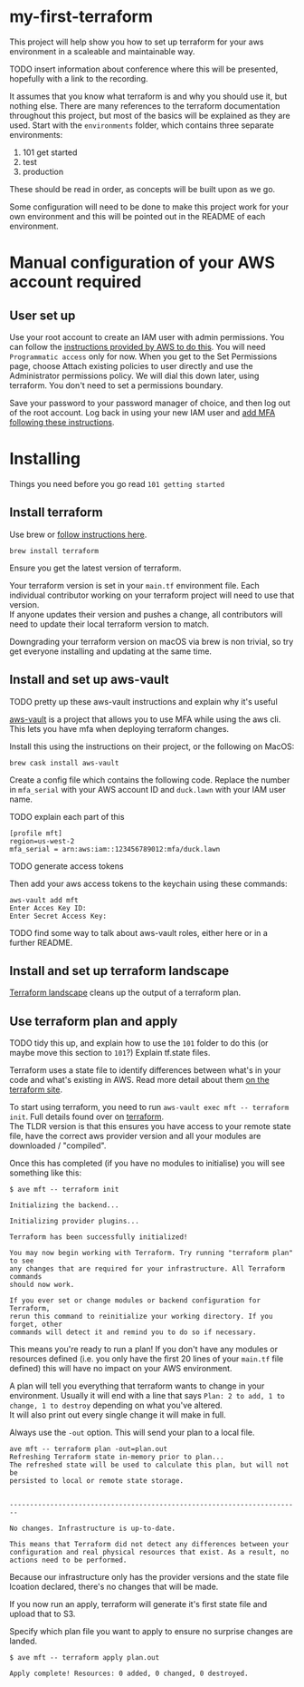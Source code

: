 # my-first-terraform  

This project will help show you how to set up terraform for your aws environment in a scaleable and maintainable way.  

TODO insert information about conference where this will be presented, hopefully with a link to the recording.

It assumes that you know what terraform is and why you should use it, but nothing else. 
There are many references to the terraform documentation throughout this project, but most of the basics will be explained as they are used.
Start with the `environments` folder, which contains three separate environments:

1. 101 get started
2. test
3. production

These should be read in order, as concepts will be built upon as we go.  

Some configuration will need to be done to make this project work for your own environment and this will be pointed out in the README of each environment. 


# Manual configuration of your AWS account required

## User set up
Use your root account to create an IAM user with admin permissions. You can follow the [instructions provided by AWS to do this](https://docs.aws.amazon.com/IAM/latest/UserGuide/id_users_create.html#id_users_create_console).
You will need `Programmatic access` only for now. When you get to the Set Permissions page, choose Attach existing policies to user directly and use the Administrator permissions policy. We will dial this down later, using terraform. You don't need to set a permissions boundary.

Save your password to your password manager of choice, and then log out of the root account. Log back in using your new IAM user and [add MFA following these instructions](https://docs.aws.amazon.com/IAM/latest/UserGuide/id_credentials_mfa_enable_virtual.html).

# Installing

Things you need before you go read `101 getting started`

## Install terraform

Use brew or [follow instructions here](https://www.terraform.io/downloads.html).

`brew install terraform`  

Ensure you get the latest version of terraform.  

Your terraform version is set in your `main.tf` environment file. Each individual contributor working on your terraform project will need to use that version.  
If anyone updates their version and pushes a change, all contributors will need to update their local terraform version to match.

Downgrading your terraform version on macOS via brew is non trivial, so try get everyone installing and updating at the same time.


## Install and set up aws-vault

TODO pretty up these aws-vault instructions and explain why it's useful

[aws-vault](https://github.com/99designs/aws-vault) is a project that allows you to use MFA while using the aws cli. This lets you have mfa when deploying terraform changes.

Install this using the instructions on their project, or the following on MacOS: 

`brew cask install aws-vault`  

Create a config file which contains the following code. Replace the number in `mfa_serial` with your AWS account ID and `duck.lawn` with your IAM user name.  

TODO explain each part of this
```
[profile mft]
region=us-west-2
mfa_serial = arn:aws:iam::123456789012:mfa/duck.lawn
```

TODO generate access tokens

Then add your aws access tokens to the keychain using these commands:  
```
aws-vault add mft
Enter Acces Key ID:  
Enter Secret Access Key:  
```

TODO find some way to talk about aws-vault roles, either here or in a further README.

## Install and set up terraform landscape

[Terraform landscape](https://github.com/coinbase/terraform-landscape) cleans up the output of a terraform plan.

## Use terraform plan and apply

TODO tidy this up, and explain how to use the `101` folder to do this (or maybe move this section to `101`?) Explain tf.state files.

Terraform uses a state file to identify differences between what's in your code and what's existing in AWS. Read more detail about them [on the terraform site](https://www.terraform.io/docs/state/purpose.html).  

To start using terraform, you need to run `aws-vault exec mft -- terraform init`. Full details found over on [terraform](https://www.terraform.io/docs/commands/init.html).  
The TLDR version is that this ensures you have access to your remote state file, have the correct aws provider version and all your modules are downloaded / "compiled".

Once this has completed (if you have no modules to initialise) you will see something like this:
```
$ ave mft -- terraform init

Initializing the backend...

Initializing provider plugins...

Terraform has been successfully initialized!

You may now begin working with Terraform. Try running "terraform plan" to see
any changes that are required for your infrastructure. All Terraform commands
should now work.

If you ever set or change modules or backend configuration for Terraform,
rerun this command to reinitialize your working directory. If you forget, other
commands will detect it and remind you to do so if necessary.
```

This means you're ready to run a plan! If you don't have any modules or resources defined (i.e. you only have the first 20 lines of your `main.tf` file defined) this will have no impact on your AWS environment.

A plan will tell you everything that terraform wants to change in your environment. Usually it will end with a line that says `Plan: 2 to add, 1 to change, 1 to destroy` depending on what you've altered.  
It will also print out every single change it will make in full.  

Always use the `-out` option. This will send your plan to a local file.  
```
ave mft -- terraform plan -out=plan.out
Refreshing Terraform state in-memory prior to plan...
The refreshed state will be used to calculate this plan, but will not be
persisted to local or remote state storage.


------------------------------------------------------------------------

No changes. Infrastructure is up-to-date.

This means that Terraform did not detect any differences between your
configuration and real physical resources that exist. As a result, no
actions need to be performed.
```

Because our infrastructure only has the provider versions and the state file lcoation declared, there's no changes that will be made.

If you now run an apply, terraform will generate it's first state file and upload that to S3.  

Specify which plan file you want to apply to ensure no surprise changes are landed.  
```
$ ave mft -- terraform apply plan.out

Apply complete! Resources: 0 added, 0 changed, 0 destroyed.
```

#